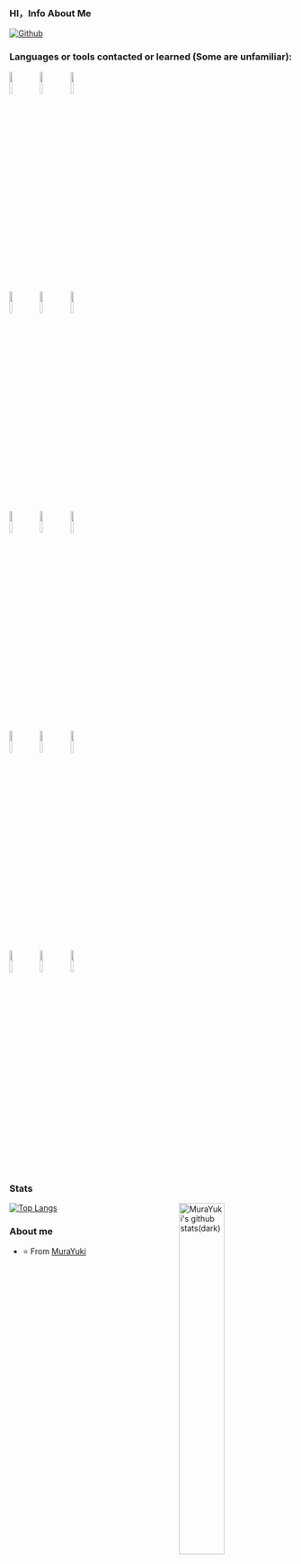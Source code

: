 ### HI，Info About Me
<!--
**murayuki/murayuki** is a ✨ _special_ ✨ repository because its `README.md` (this file) appears on your GitHub profile.
-->

[![Github](https://img.shields.io/badge/Github-000.svg?&style=for-the-badge&logo=Github&logoColor=white)](https://github.com/murayuki)

### Languages or tools contacted or learned (Some are unfamiliar):
<p>
  <code><img width="10%" src="https://www.vectorlogo.zone/logos/lua/lua-ar21.svg"></code>
  <code><img width="10%" src="https://www.vectorlogo.zone/logos/python/python-ar21.svg"></code>
  <code><img width="10%" src="https://www.vectorlogo.zone/logos/w3_html5/w3_html5-ar21.svg"></code>
  <br />
  <code><img width="10%" src="https://www.vectorlogo.zone/logos/vuejs/vuejs-ar21.svg"></code>
  <code><img width="10%" src="https://www.vectorlogo.zone/logos/json/json-ar21.svg"></code>
  <code><img width="10%" src="https://www.vectorlogo.zone/logos/netlifyapp_watercss/netlifyapp_watercss-ar21.svg"></code>
  <br />
  <code><img width="10%" src="https://www.vectorlogo.zone/logos/nodejs/nodejs-ar21.svg"></code>
  <code><img width="10%" src="https://www.vectorlogo.zone/logos/npmjs/npmjs-ar21.svg"></code>
  <code><img width="10%" src="https://www.vectorlogo.zone/logos/php/php-ar21.svg"></code>
  <br />
  <code><img width="10%" src="https://www.vectorlogo.zone/logos/git-scm/git-scm-ar21.svg"></code>
  <code><img width="10%" src="https://www.vectorlogo.zone/logos/yaml/yaml-ar21.svg"></code>
  <code><img width="10%" src="https://www.vectorlogo.zone/logos/linux/linux-ar21.svg"></code>
  <br />
  <code><img width="10%" src="https://www.vectorlogo.zone/logos/mariadb/mariadb-ar21.svg"></code>
  <code><img width="10%" src="https://www.vectorlogo.zone/logos/javascript/javascript-ar21.svg"></code>
  <code><img width="10%" src="https://www.vectorlogo.zone/logos/java/java-horizontal.svg"></code>
</p>

### Stats

<a href="https://github.com/murayuki">
  <img width="40%" align="right" alt="MuraYuki's github stats(dark)" src="https://github-readme-stats.vercel.app/api?username=murayuki&show_icons=true&count_private=true&theme=dark" />
</a>

[![Top Langs](https://github-readme-stats.vercel.app/api/top-langs/?username=murayuki&hide=jupyter%20notebook&show_icons=true&layout=compact&hide_border=true)](https://github.com/anuraghazra/github-readme-stats)

### About me
- ⭐️ From [MuraYuki](https://github.com/murayuki)
